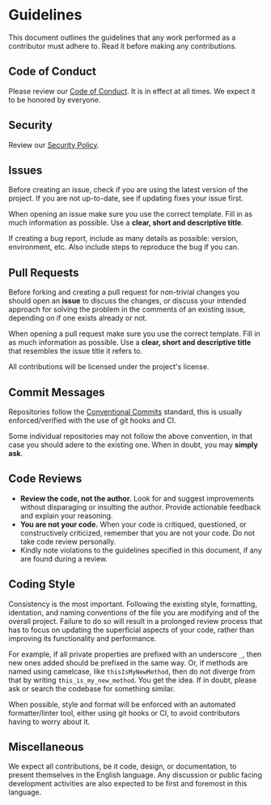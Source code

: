 # Guidelines

This document outlines the guidelines that any work performed as a contributor must adhere to. Read it before making any contributions.

## Code of Conduct

Please review our [Code of Conduct](CODE_OF_CONDUCT.md). It is in effect at all times. We expect it to be honored by everyone.

## Security

Review our [Security Policy](https://github.com/dy0gu/.github/blob/main/SECURITY.md).

## Issues

Before creating an issue, check if you are using the latest version of the project. If you are not up-to-date, see if updating fixes your issue first.

When opening an issue make sure you use the correct template. Fill in as much information as possible.
Use a **clear, short and descriptive title**.

If creating a bug report, include as many details as possible: version, environment, etc. Also include steps to reproduce the bug if you can.

## Pull Requests

Before forking and creating a pull request for non-trivial changes you should open an **issue** to discuss the changes, or discuss your intended approach for solving the problem in the comments of an existing issue, depending on if one exists already or not.

When opening a pull request make sure you use the correct template.
Fill in as much information as possible.
Use a **clear, short and descriptive title** that resembles the issue title it refers to.

All contributions will be licensed under the project's license.

## Commit Messages

Repositories follow the [Conventional Commits](https://www.conventionalcommits.org) standard, this is usually enforced/verified with the use of git hooks and CI.

Some individual repositories may not follow the above convention, in that case you should adere to the existing one. When in doubt, you may **simply ask**.

## Code Reviews

- **Review the code, not the author.** Look for and suggest improvements without disparaging or insulting the author. Provide actionable feedback and explain your reasoning.
- **You are not your code.** When your code is critiqued, questioned, or constructively criticized, remember that you are not your code. Do not take code review personally.
- Kindly note violations to the guidelines specified in this document, if any are found during a review.

## Coding Style

Consistency is the most important. Following the existing style, formatting, identation, and naming conventions of the file you are modifying and of the overall project. Failure to do so will result in a prolonged review process that has to focus on updating the superficial aspects of your code, rather than improving its functionality and performance.

For example, if all private properties are prefixed with an underscore `_`, then new ones added should be prefixed in the same way. Or, if methods are named using camelcase, like `thisIsMyNewMethod`, then do not diverge from that by writing `this_is_my_new_method`. You get the idea. If in doubt, please ask or search the codebase for something similar.

When possible, style and format will be enforced with an automated formatter/linter tool, either using git hooks or CI, to avoid contributors having to worry about it.

## Miscellaneous

We expect all contributions, be it code, design, or documentation, to present themselves in the English language. Any discussion or public facing development activities are also expected to be first and foremost in this language.
